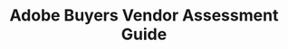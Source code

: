 ---
highlight: "false" 
title: "Adobe Buyers Vendor Assessment Guide"
description: "Review this Adobe Vendor assessment guide for the full documentation on guidance provided for agencies procuring Adobe."
url-link: "https://community.max.gov/download/attachments/2314102898/Adobe%20-%20Vendor%20Assessment%20Guide.pdf?api=v2"
type: "PDF"
gov-only: "true"
is-external: "false"
publication-date: "July 01, 2022"
reading-time: "25"
resource-type: "Guidance"
filter: "acquisition-best-practices"
audience: "contracts-acquisitions"
branded-offerings: "oem-acquisition-initiatives"
---